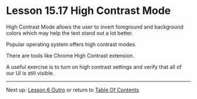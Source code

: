 # Lesson 15.17 High Contrast Mode

High Contrast Mode allows the user to invert foreground and background colors which may help the text stand out a lot better. 

Popular operating system offers high contrast modes.

There are tools like Chrome High Contrast extension.

A useful exercise is to turn on high contrast settings and verify that all of our UI is still visible.

- - -
Next up: [Lesson 6 Outro](ND024_Part2_Lesson15_18.md) or return to [Table Of Contents](./ND024_TableOfContents.md)
